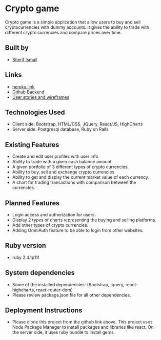# Crypto game

Crypto game is a simple application that allow users to buy and sell cryptocurrencies with dummy accounts. It gives the ability to trade with different crypto currencies and compare prices over time. 

## Built by
* [Sherif Ismail](https://github.com/SherifIsmail01)

## Links
* [heroku link](https://crypto-game.herokuapp.com/)
* [Github Backend](https://github.com/SherifIsmail01/cryptogame-backend)
* [User stories and wireframes](https://docs.google.com/document/d/1z_Pv6_-TKOrZ1qD126MwiESTh3_znMj01_wtUq0ystw/edit)

## Technologies Used
* Client side: Bootstrap, HTML/CSS, JQuery, React/JS, HighCharts
* Server side: Postgresql database, Ruby on Rails

## Existing Features
* Create and edit user profiles with user info.
* Ability to trade with a given cash balance amount.
* A given portfolio of 3 different types of crypto currencies.
* Ability to buy, sell and exchange crypto currencies.
* Ability to get and display the current market value of each currency.
* A chart for trading transactions with comparison between the currencies. 

## Planned Features
* Login access and authorization for users.
* Display 2 types of charts representing the buying and selling platforms.
* Add other types of crypto currencies.
* Adding OmniAuth feature to be able to login from other websites. 

## Ruby version
* ruby 2.4.1p111

## System dependencies
* Some of the installed dependencies: (Bootstrap, jquery, react-highcharts, react-router-dom)
* Please review package.json file for all other dependencies.

## Deployment Instructions
* Please clone this project from the github link above. This project uses Node Package Manager to install packages and libraries like react. On the server side, it uses ruby bundle to install gems.